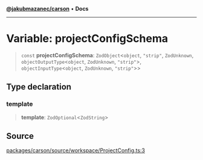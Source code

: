 [**@jakubmazanec/carson**](../README.md) • **Docs**

---

# Variable: projectConfigSchema

> `const` **projectConfigSchema**: `ZodObject`\<`object`, `"strip"`, `ZodUnknown`,
> `objectOutputType`\<`object`, `ZodUnknown`, `"strip"`\>, `objectInputType`\<`object`,
> `ZodUnknown`, `"strip"`\>\>

## Type declaration

### template

> **template**: `ZodOptional`\<`ZodString`\>

## Source

[packages/carson/source/workspace/ProjectConfig.ts:3](https://github.com/jakubmazanec/js-tools/blob/d8fb2f4f9576baa170e480eea0b247af3afdcd86/packages/carson/source/workspace/ProjectConfig.ts#L3)
